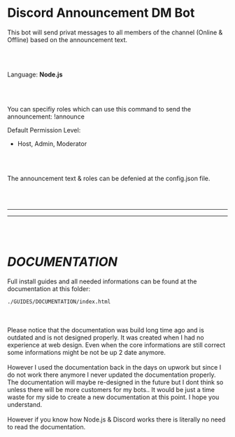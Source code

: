 # Discord Announcement DM Bot
This bot will send privat messages to all members of the channel (Online & Offline) based on the announcement text.
 

<br />
<br />


Language: **Node.js**

<br />
<br />

You can specifiy roles which can use this command to send the announcement:
!announce

Default Permission Level:
- Host, Admin, Moderator

<br />
<br />

The announcement text & roles can be defenied at the config.json file.


<br />
<br />

 _____________________________________________________
 _____________________________________________________


<br />
<br />

# *DOCUMENTATION*
Full install guides and all needed informations can be found at the documentation at this folder:
```bash
./GUIDES/DOCUMENTATION/index.html
```

<br />
<br />
Please notice that the documentation was build long time ago and is outdated and is not designed properly. It was created when I had no experience at web design. Even when the core informations are still correct some informations might be not be up 2 date anymore.
<br />
<br />
However I used the documentation back in the days on upwork but since I do not work there anymore I never updated the documentation properly. The documentation will maybe re-designed in the future but I dont think so unless there will be more customers for my bots.. It would be just a time waste for my side to create a new documentation at this point. I hope you understand.
<br />
<br />
However if you know how Node.js & Discord works there is literally no need to read the documentation.

<br />
<br />
